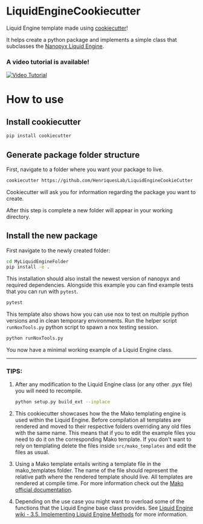 # LiquidEngineCookiecutter

Liquid Engine template made using [cookiecutter](https://cookiecutter.readthedocs.io/en/stable/)!

It helps create a python package and implements a simple class that subclasses the [Nanopyx Liquid Engine](https://github.com/HenriquesLab/NanoPyx).

### A video tutorial is available!
[![Video Tutorial](http://img.youtube.com/vi/s2SY6IlsWQI/0.jpg)](http://www.youtube.com/watch?v=s2SY6IlsWQI "How to Create a Python Package with the Liquid Engine")

# How to use

## Install cookiecutter

```bash 
pip install cookiecutter
```

## Generate package folder structure

First, navigate to a folder where you want your package to live. 

```bash
cookiecutter https://github.com/HenriquesLab/LiquidEngineCookieCutter
```

Cookiecutter will ask you for information regarding the package you want to create. 

After this step is complete a new folder will appear in your working directory. 

## Install the new package

First navigate to the newly created folder:

```bash
cd MyLiquidEngineFolder
pip install -e .
```
    
This installation should also install the newest version of nanopyx and required dependencies. Alongside this example you can find example tests that you can run with `pytest`.

```bash
pytest
```

This template also shows how you can use nox to test on multiple python versions and in clean temporary environments. Run the helper script `runNoxTools.py` python script to spawn a nox testing session. 

```bash
python runNoxTools.py
```

You now have a minimal working example of a Liquid Engine class. 

---

### TIPS: 
1. After any modification to the Liquid Engine class (or any other .pyx file) you will need to recompile.

    ```bash
    python setup.py build_ext --inplace
    ```

2. This cookiecutter showcases how the the Mako templating engine is used within the Liquid Engine. Before compilation all templates are rendered and moved to their respective folders overriding any old files with the same name. This means that if you to edit the example files you need to do it on the corresponding Mako template. If you don't want to rely on templating delete the files inside ```src/mako_templates``` and edit the files as usual. 

3. Using a Mako template entails writing a template file in the mako_templates folder. The name of the file should represent the relative path where the rendered template should live. All templates are rendered at compile time. For more information check out the [Mako official documentation](https://docs.makotemplates.org/en/latest/index.html).

4. Depending on the use case you might want to overload some of the functions that the Liquid Engine base class provides. See [Liquid Engine wiki - 3.5. Implementing Liquid Engine Methods](https://github.com/HenriquesLab/NanoPyx/wiki/3.5.-Implementing-Liquid-Engine-Methods) for more information. 
